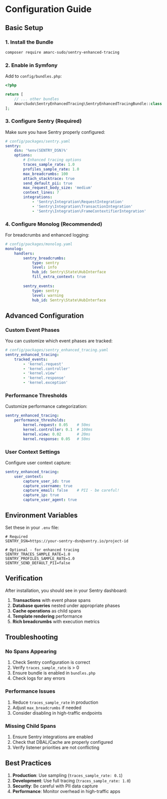 # Configuration Guide

## Basic Setup

### 1. Install the Bundle

```bash
composer require amarc-sudo/sentry-enhanced-tracing
```

### 2. Enable in Symfony

Add to `config/bundles.php`:

```php
<?php

return [
    // ... other bundles
    AmarcSudo\SentryEnhancedTracing\SentryEnhancedTracingBundle::class => ['all' => true],
];
```

### 3. Configure Sentry (Required)

Make sure you have Sentry properly configured:

```yaml
# config/packages/sentry.yaml
sentry:
    dsn: '%env(SENTRY_DSN)%'
    options:
        # Enhanced tracing options
        traces_sample_rate: 1.0
        profiles_sample_rate: 1.0
        max_breadcrumbs: 100
        attach_stacktrace: true
        send_default_pii: true
        max_request_body_size: 'medium'
        context_lines: 7
        integrations:
            - 'Sentry\Integration\RequestIntegration'
            - 'Sentry\Integration\TransactionIntegration'
            - 'Sentry\Integration\FrameContextifierIntegration'
```

### 4. Configure Monolog (Recommended)

For breadcrumbs and enhanced logging:

```yaml
# config/packages/monolog.yaml
monolog:
    handlers:
        sentry_breadcrumbs:
            type: sentry
            level: info
            hub_id: Sentry\State\HubInterface
            fill_extra_context: true
            
        sentry_events:
            type: sentry
            level: warning
            hub_id: Sentry\State\HubInterface
```

## Advanced Configuration

### Custom Event Phases

You can customize which event phases are tracked:

```yaml
# config/packages/sentry_enhanced_tracing.yaml
sentry_enhanced_tracing:
    tracked_events:
        - 'kernel.request'
        - 'kernel.controller'  
        - 'kernel.view'
        - 'kernel.response'
        - 'kernel.exception'
```

### Performance Thresholds

Customize performance categorization:

```yaml
sentry_enhanced_tracing:
    performance_thresholds:
        kernel.request: 0.05    # 50ms
        kernel.controller: 0.1  # 100ms
        kernel.view: 0.02       # 20ms
        kernel.response: 0.05   # 50ms
```

### User Context Settings

Configure user context capture:

```yaml
sentry_enhanced_tracing:
    user_context:
        capture_user_id: true
        capture_username: true
        capture_email: false    # PII - be careful!
        capture_ip: true
        capture_user_agent: true
```

## Environment Variables

Set these in your `.env` file:

```env
# Required
SENTRY_DSN=https://your-sentry-dsn@sentry.io/project-id

# Optional - for enhanced tracing
SENTRY_TRACES_SAMPLE_RATE=1.0
SENTRY_PROFILES_SAMPLE_RATE=1.0
SENTRY_SEND_DEFAULT_PII=false
```

## Verification

After installation, you should see in your Sentry dashboard:

1. **Transactions** with event phase spans
2. **Database queries** nested under appropriate phases
3. **Cache operations** as child spans
4. **Template rendering** performance
5. **Rich breadcrumbs** with execution metrics

## Troubleshooting

### No Spans Appearing

1. Check Sentry configuration is correct
2. Verify `traces_sample_rate` is > 0
3. Ensure bundle is enabled in `bundles.php`
4. Check logs for any errors

### Performance Issues

1. Reduce `traces_sample_rate` in production
2. Adjust `max_breadcrumbs` if needed
3. Consider disabling in high-traffic endpoints

### Missing Child Spans

1. Ensure Sentry integrations are enabled
2. Check that DBAL/Cache are properly configured
3. Verify listener priorities are not conflicting

## Best Practices

1. **Production**: Use sampling (`traces_sample_rate: 0.1`)
2. **Development**: Use full tracing (`traces_sample_rate: 1.0`)
3. **Security**: Be careful with PII data capture
4. **Performance**: Monitor overhead in high-traffic apps 